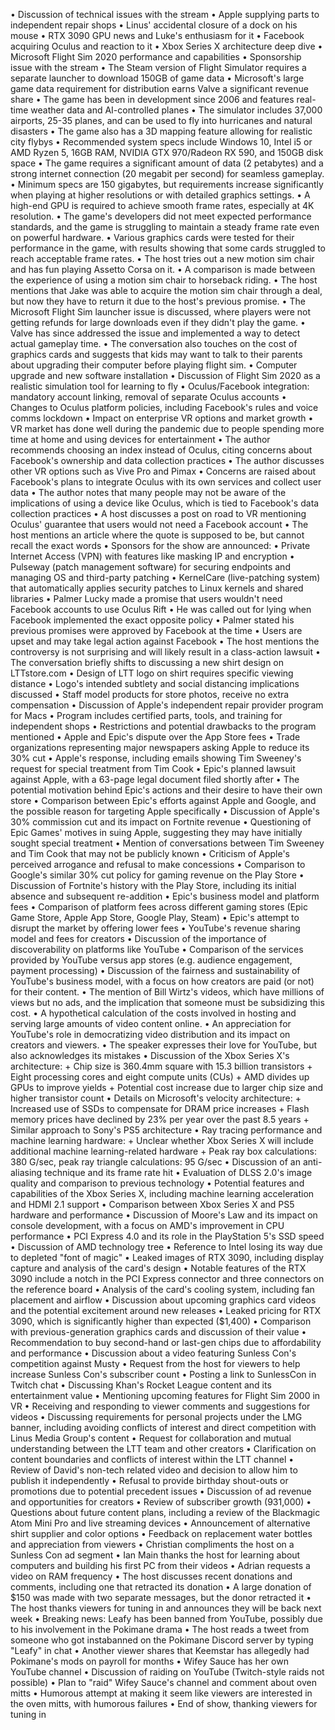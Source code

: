 • Discussion of technical issues with the stream
• Apple supplying parts to independent repair shops
• Linus' accidental closure of a dock on his mouse
• RTX 3090 GPU news and Luke's enthusiasm for it
• Facebook acquiring Oculus and reaction to it
• Xbox Series X architecture deep dive
• Microsoft Flight Sim 2020 performance and capabilities
• Sponsorship issue with the stream
• The Steam version of Flight Simulator requires a separate launcher to download 150GB of game data
• Microsoft's large game data requirement for distribution earns Valve a significant revenue share
• The game has been in development since 2006 and features real-time weather data and AI-controlled planes
• The simulator includes 37,000 airports, 25-35 planes, and can be used to fly into hurricanes and natural disasters
• The game also has a 3D mapping feature allowing for realistic city flybys
• Recommended system specs include Windows 10, Intel i5 or AMD Ryzen 5, 16GB RAM, NVIDIA GTX 970/Radeon RX 590, and 150GB disk space
• The game requires a significant amount of data (2 petabytes) and a strong internet connection (20 megabit per second) for seamless gameplay.
• Minimum specs are 150 gigabytes, but requirements increase significantly when playing at higher resolutions or with detailed graphics settings.
• A high-end GPU is required to achieve smooth frame rates, especially at 4K resolution.
• The game's developers did not meet expected performance standards, and the game is struggling to maintain a steady frame rate even on powerful hardware.
• Various graphics cards were tested for their performance in the game, with results showing that some cards struggled to reach acceptable frame rates.
• The host tries out a new motion sim chair and has fun playing Assetto Corsa on it.
• A comparison is made between the experience of using a motion sim chair to horseback riding.
• The host mentions that Jake was able to acquire the motion sim chair through a deal, but now they have to return it due to the host's previous promise.
• The Microsoft Flight Sim launcher issue is discussed, where players were not getting refunds for large downloads even if they didn't play the game.
• Valve has since addressed the issue and implemented a way to detect actual gameplay time.
• The conversation also touches on the cost of graphics cards and suggests that kids may want to talk to their parents about upgrading their computer before playing flight sim.
• Computer upgrade and new software installation
• Discussion of Flight Sim 2020 as a realistic simulation tool for learning to fly
• Oculus/Facebook integration: mandatory account linking, removal of separate Oculus accounts
• Changes to Oculus platform policies, including Facebook's rules and voice comms lockdown
• Impact on enterprise VR options and market growth
• VR market has done well during the pandemic due to people spending more time at home and using devices for entertainment
• The author recommends choosing an index instead of Oculus, citing concerns about Facebook's ownership and data collection practices
• The author discusses other VR options such as Vive Pro and Pimax
• Concerns are raised about Facebook's plans to integrate Oculus with its own services and collect user data
• The author notes that many people may not be aware of the implications of using a device like Oculus, which is tied to Facebook's data collection practices
• A host discusses a post on road to VR mentioning Oculus' guarantee that users would not need a Facebook account
• The host mentions an article where the quote is supposed to be, but cannot recall the exact words
• Sponsors for the show are announced:
  • Private Internet Access (VPN) with features like masking IP and encryption
  • Pulseway (patch management software) for securing endpoints and managing OS and third-party patching
  • KernelCare (live-patching system) that automatically applies security patches to Linux kernels and shared libraries
• Palmer Lucky made a promise that users wouldn't need Facebook accounts to use Oculus Rift
• He was called out for lying when Facebook implemented the exact opposite policy
• Palmer stated his previous promises were approved by Facebook at the time
• Users are upset and may take legal action against Facebook
• The host mentions the controversy is not surprising and will likely result in a class-action lawsuit
• The conversation briefly shifts to discussing a new shirt design on LTTstore.com
• Design of LTT logo on shirt requires specific viewing distance
• Logo's intended subtlety and social distancing implications discussed
• Staff model products for store photos, receive no extra compensation
• Discussion of Apple's independent repair provider program for Macs
• Program includes certified parts, tools, and training for independent shops
• Restrictions and potential drawbacks to the program mentioned
• Apple and Epic's dispute over the App Store fees
• Trade organizations representing major newspapers asking Apple to reduce its 30% cut
• Apple's response, including emails showing Tim Sweeney's request for special treatment from Tim Cook
• Epic's planned lawsuit against Apple, with a 63-page legal document filed shortly after
• The potential motivation behind Epic's actions and their desire to have their own store
• Comparison between Epic's efforts against Apple and Google, and the possible reason for targeting Apple specifically
• Discussion of Apple's 30% commission cut and its impact on Fortnite revenue
• Questioning of Epic Games' motives in suing Apple, suggesting they may have initially sought special treatment
• Mention of conversations between Tim Sweeney and Tim Cook that may not be publicly known
• Criticism of Apple's perceived arrogance and refusal to make concessions
• Comparison to Google's similar 30% cut policy for gaming revenue on the Play Store
• Discussion of Fortnite's history with the Play Store, including its initial absence and subsequent re-addition
• Epic's business model and platform fees
• Comparison of platform fees across different gaming stores (Epic Game Store, Apple App Store, Google Play, Steam)
• Epic's attempt to disrupt the market by offering lower fees
• YouTube's revenue sharing model and fees for creators
• Discussion of the importance of discoverability on platforms like YouTube
• Comparison of the services provided by YouTube versus app stores (e.g. audience engagement, payment processing)
• Discussion of the fairness and sustainability of YouTube's business model, with a focus on how creators are paid (or not) for their content.
• The mention of Bill Wirtz's videos, which have millions of views but no ads, and the implication that someone must be subsidizing this cost.
• A hypothetical calculation of the costs involved in hosting and serving large amounts of video content online.
• An appreciation for YouTube's role in democratizing video distribution and its impact on creators and viewers.
• The speaker expresses their love for YouTube, but also acknowledges its mistakes
• Discussion of the Xbox Series X's architecture:
	+ Chip size is 360.4mm square with 15.3 billion transistors
	+ Eight processing cores and eight compute units (CUs)
	+ AMD divides up GPUs to improve yields
	+ Potential cost increase due to larger chip size and higher transistor count
• Details on Microsoft's velocity architecture:
	+ Increased use of SSDs to compensate for DRAM price increases
	+ Flash memory prices have declined by 23% per year over the past 8.5 years
	+ Similar approach to Sony's PS5 architecture
• Ray tracing performance and machine learning hardware:
	+ Unclear whether Xbox Series X will include additional machine learning-related hardware
	+ Peak ray box calculations: 380 G/sec, peak ray triangle calculations: 95 G/sec
• Discussion of an anti-aliasing technique and its frame rate hit
• Evaluation of DLSS 2.0's image quality and comparison to previous technology
• Potential features and capabilities of the Xbox Series X, including machine learning acceleration and HDMI 2.1 support
• Comparison between Xbox Series X and PS5 hardware and performance
• Discussion of Moore's Law and its impact on console development, with a focus on AMD's improvement in CPU performance
• PCI Express 4.0 and its role in the PlayStation 5's SSD speed
• Discussion of AMD technology tree
• Reference to Intel losing its way due to depleted "font of magic"
• Leaked images of RTX 3090, including display capture and analysis of the card's design
• Notable features of the RTX 3090 include a notch in the PCI Express connector and three connectors on the reference board
• Analysis of the card's cooling system, including fan placement and airflow
• Discussion about upcoming graphics card videos and the potential excitement around new releases
• Leaked pricing for RTX 3090, which is significantly higher than expected ($1,400)
• Comparison with previous-generation graphics cards and discussion of their value
• Recommendation to buy second-hand or last-gen chips due to affordability and performance
• Discussion about a video featuring Sunless Con's competition against Musty
• Request from the host for viewers to help increase Sunless Con's subscriber count
• Posting a link to SunlessCon in Twitch chat
• Discussing Khan's Rocket League content and its entertainment value
• Mentioning upcoming features for Flight Sim 2000 in VR
• Receiving and responding to viewer comments and suggestions for videos
• Discussing requirements for personal projects under the LMG banner, including avoiding conflicts of interest and direct competition with Linus Media Group's content
• Request for collaboration and mutual understanding between the LTT team and other creators
• Clarification on content boundaries and conflicts of interest within the LTT channel
• Review of David's non-tech related video and decision to allow him to publish it independently
• Refusal to provide birthday shout-outs or promotions due to potential precedent issues
• Discussion of ad revenue and opportunities for creators
• Review of subscriber growth (931,000)
• Questions about future content plans, including a review of the Blackmagic Atom Mini Pro and live streaming devices
• Announcement of alternative shirt supplier and color options
• Feedback on replacement water bottles and appreciation from viewers
• Christian compliments the host on a Sunless Con ad segment
• Ian Main thanks the host for learning about computers and building his first PC from their videos
• Adrian requests a video on RAM frequency
• The host discusses recent donations and comments, including one that retracted its donation
• A large donation of $150 was made with two separate messages, but the donor retracted it
• The host thanks viewers for tuning in and announces they will be back next week
• Breaking news: Leafy has been banned from YouTube, possibly due to his involvement in the Pokimane drama
• The host reads a tweet from someone who got instabanned on the Pokimane Discord server by typing "Leafy" in chat
• Another viewer shares that Keemstar has allegedly had Pokimane's mods on payroll for months
• Wifey Sauce has her own YouTube channel
• Discussion of raiding on YouTube (Twitch-style raids not possible)
• Plan to "raid" Wifey Sauce's channel and comment about oven mitts
• Humorous attempt at making it seem like viewers are interested in the oven mitts, with humorous failures
• End of show, thanking viewers for tuning in